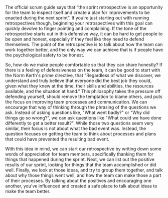 The official scrum guide says that “the sprint retrospective is an opportunity for the team to inspect itself and create a plan for improvements to be enacted during the next sprint”.  If you’re just starting out with running retrospectives though, beginning your retrospectives with this goal can quickly devolve to finger pointing and complaining. If the tone of the retrospective starts out in this defensive way, it can be hard to get people to be open and honest, especially if they feel like they need to defend themselves.  The point of the retrospective is to talk about how the team can work together better, and the only way we can achieve that is if people have the psychological safety to be honest.

So, how do we make people comfortable so that they can share honestly? If there is a feeling of defensiveness on the team, it can be good to start with the Norm Kerth's prime directive, that "Regardless of what we discover, we understand and truly believe that everyone did the best job they could, given what they knew at the time, their skills and abilities, the resources available, and the situation at hand."  This philosophy takes the pressure off defending yourself, should remove the temptation to blame others, and puts the focus on improving team processes and communication. We can encourage that way of thinking through the phrasing of the questions we ask. Instead of asking questions like, "What went badly?" or "Why did things go so wrong?", we can ask questions like "What could we have done differently to get a better result?". While those two questions seem very similar, their focus is not about what the bad event was.  Instead, the question focuses on getting the team to think about processes and plans that could have prevented the resulting bad event.

With this idea in mind, we can start our retrospective by writing down some words of appreciation for team members, specifically thanking them for things that happened during the sprint. Next, we can list out the positive results of our sprint, looking for things that the team accomplished or did well. Finally, we look at those ideas, and try to group them together, and talk about why those things went well, and how the team can make those a part of their processes. By talking about the positives and encouraging one another, you've influenced and created a safe place to talk about ideas to make the team better.